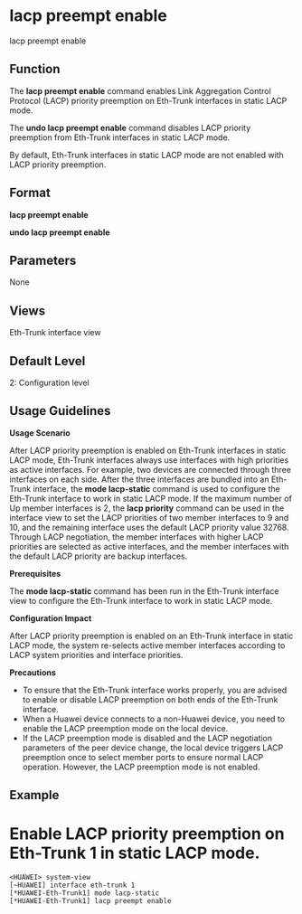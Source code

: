 lacp preempt enable
===================

lacp preempt enable

Function
--------



The **lacp preempt enable** command enables Link Aggregation Control Protocol (LACP) priority preemption on Eth-Trunk interfaces in static LACP mode.

The **undo lacp preempt enable** command disables LACP priority preemption from Eth-Trunk interfaces in static LACP mode.



By default, Eth-Trunk interfaces in static LACP mode are not enabled with LACP priority preemption.


Format
------

**lacp preempt enable**

**undo lacp preempt enable**


Parameters
----------

None

Views
-----

Eth-Trunk interface view


Default Level
-------------

2: Configuration level


Usage Guidelines
----------------

**Usage Scenario**



After LACP priority preemption is enabled on Eth-Trunk interfaces in static LACP mode, Eth-Trunk interfaces always use interfaces with high priorities as active interfaces. For example, two devices are connected through three interfaces on each side. After the three interfaces are bundled into an Eth-Trunk interface, the **mode lacp-static** command is used to configure the Eth-Trunk interface to work in static LACP mode. If the maximum number of Up member interfaces is 2, the **lacp priority** command can be used in the interface view to set the LACP priorities of two member interfaces to 9 and 10, and the remaining interface uses the default LACP priority value 32768. Through LACP negotiation, the member interfaces with higher LACP priorities are selected as active interfaces, and the member interfaces with the default LACP priority are backup interfaces.



**Prerequisites**



The **mode lacp-static** command has been run in the Eth-Trunk interface view to configure the Eth-Trunk interface to work in static LACP mode.



**Configuration Impact**



After LACP priority preemption is enabled on an Eth-Trunk interface in static LACP mode, the system re-selects active member interfaces according to LACP system priorities and interface priorities.



**Precautions**

* To ensure that the Eth-Trunk interface works properly, you are advised to enable or disable LACP preemption on both ends of the Eth-Trunk interface.
* When a Huawei device connects to a non-Huawei device, you need to enable the LACP preemption mode on the local device.
* If the LACP preemption mode is disabled and the LACP negotiation parameters of the peer device change, the local device triggers LACP preemption once to select member ports to ensure normal LACP operation. However, the LACP preemption mode is not enabled.


Example
-------

# Enable LACP priority preemption on Eth-Trunk 1 in static LACP mode.
```
<HUAWEI> system-view
[~HUAWEI] interface eth-trunk 1
[*HUAWEI-Eth-Trunk1] mode lacp-static
[*HUAWEI-Eth-Trunk1] lacp preempt enable

```